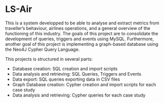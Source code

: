 # LS-Air

This is a system developped to be able to analyse and extract metrics
from traveller’s behaviour, airlines operations, and a general overview of the functioning of this
industry. 
The goals of this project are to consolidate the development of queries, triggers and events using MySQL. Furthermore, another goal of this project
is implementing a graph-based database using the Neo4J Cypher Query Language.

This projects is structured in several parts:

- Database creation: SQL creation and import scripts
- Data analysis and retrieving: SQL Queries, Triggers and Events
- Data export: SQL queries exporting data in CSV files
- Graph Database creation: Cypher creation and import scripts for each case study
- Data analysis and retrieving: Cypher queries for each case study

<img src="">
